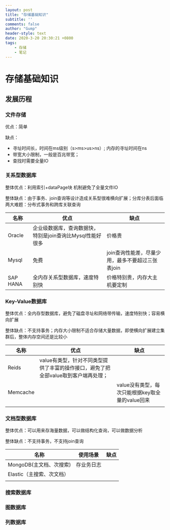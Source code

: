 ```yaml
---
layout: post
title: "存储基础知识"
subtitle: ''
comments: false
author: "Gump"
header-style: text
date: 2020-3-20 20:30:21 +0800
tags:
    - 存储 
    - 笔记
---
```






# 存储基础知识



## 发展历程

### 文件存储

优点：简单

缺点：

- 寻址时间长，时间在ms级别（s>ms>us>ns）; 内存的寻址时间在ns
- 带宽大小限制，一般是百兆带宽；
- 查找时需要全量IO

### 关系型数据库

整体优点：利用索引+dataPage块 机制避免了全量文件IO

整体缺点：由于事务、join查询等设计造成关系型很难横向扩展；分库分表后面临两大难题：分布式事务和跨库关联查询

| 名称     | 优点                                                      | 缺点                                             |
| -------- | --------------------------------------------------------- | ------------------------------------------------ |
| Oracle   | 企业级数据库，查询数据快，特别是join查询比Mysql性能好很多 | 价格贵                                           |
| Mysql    | 免费                                                      | join查询性能差，尽量少用，最多不要超过三张表join |
| SAP HANA | 全内存关系型数据库，速度特别快                            | 价格特别贵，内存大主机要定制                     |

### Key-Value数据库

整体优点：全内存型数据库，避免了磁盘寻址和网络带传输，速度特别快；容易横向扩展

整体缺点：不支持事务；内存大小限制不适合存储大量数据，即使横向扩展建立集群后，整体内存空间还是比较小

| 名称     | 优点                                                         | 缺点                                            |
| -------- | ------------------------------------------------------------ | ----------------------------------------------- |
| Reids    | value有类型，针对不同类型提供了丰富的操作接口，避免了把全部value取到客户端再处理； |                                                 |
| Memcache |                                                              | value没有类型，每次只能根据key取全量的value回来 |
|          |                                                              |                                                 |

### 文档型数据库

整体优点：可以用来存海量数据，可以做结构化查询，可以做数据分析

整体缺点：不支持事务，不支持join查询

| 名称                      | 使用场景   | 缺点 |
| ------------------------- | ---------- | ---- |
| MongoDB(主文档、次搜索)   | 存业务日志 |      |
| Elastic（主搜索、次文档） |            |      |
|                           |            |      |



### 搜索数据库

### 图数据库

### 列数据库

